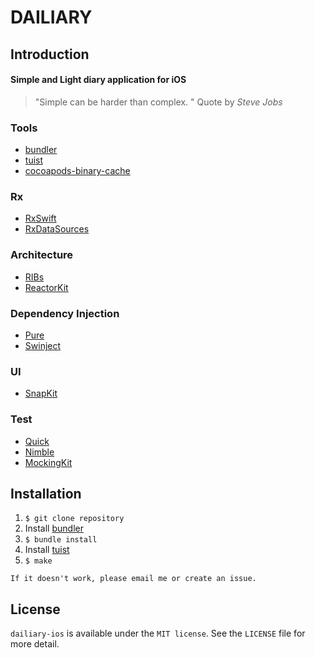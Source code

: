 DAILIARY
========

## Introduction

#### Simple and Light diary application for iOS
> "Simple can be harder than complex. " Quote by _Steve Jobs_

### Tools

- [bundler](https://github.com/rubygems/bundler)
- [tuist](https://github.com/tuist/tuist)
- [cocoapods-binary-cache](https://github.com/grab/cocoapods-binary-cache)

### Rx

- [RxSwift](https://github.com/ReactiveX/RxSwift)
- [RxDataSources](https://github.com/RxSwiftCommunity/RxDataSources)

### Architecture

- [RIBs](https://github.com/uber/RIBs)
- [ReactorKit](https://github.com/ReactorKit/ReactorKit)

### Dependency Injection

- [Pure](https://github.com/devxoul/Pure)
- [Swinject](https://github.com/Swinject/Swinject)

### UI

- [SnapKit](https://github.com/SnapKit/SnapKit)

### Test

- [Quick](https://github.com/Quick/Quick)
- [Nimble](https://github.com/Quick/Nimble)
- [MockingKit](https://github.com/danielsaidi/MockingKit)

## Installation

1. `$ git clone repository`
2. Install [bundler](https://bundler.io/)
3. `$ bundle install`
4. Install [tuist](https://tuist.io/)
5. `$ make`


```
If it doesn't work, please email me or create an issue.
```


## License

`dailiary-ios` is available under the `MIT license`.
See the `LICENSE` file for more detail.

